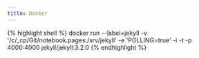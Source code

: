 ```yaml
---
title: Docker
---
```


{% highlight shell %}
docker run --label=jekyll -v '/c/_cp/Git/notebook.pages:/srv/jekyll' -e 'POLLING=true' -i -t -p 4000:4000 jekyll/jekyll:3.2.0
{% endhighlight %}